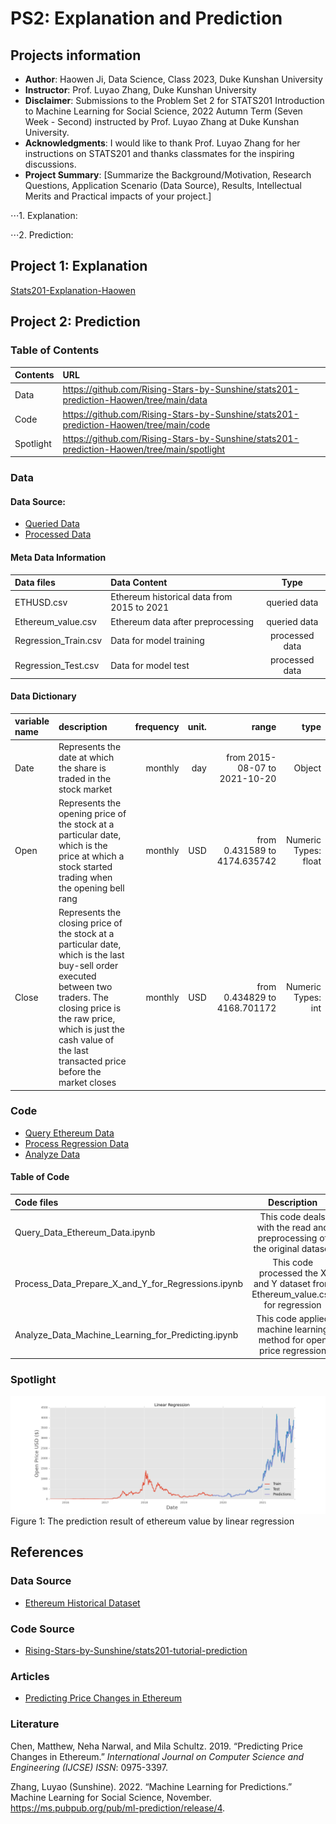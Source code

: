 # PS2: Explanation and Prediction
## Projects information
- **Author**: Haowen Ji, Data Science, Class 2023, Duke Kunshan University
- **Instructor**: Prof. Luyao Zhang, Duke Kunshan University
- **Disclaimer**: Submissions to the Problem Set 2 for STATS201 Introduction to Machine Learning for Social Science, 2022 Autumn Term (Seven Week - Second) instructed by Prof. Luyao Zhang at Duke Kunshan University.
- **Acknowledgments**: I would like to thank Prof. Luyao Zhang for her instructions on STATS201 and thanks classmates for the inspiring discussions. 
- **Project Summary**: [Summarize the Background/Motivation, Research Questions, Application Scenario (Data Source), Results, Intellectual Merits and Practical impacts of your project.]

⋅⋅⋅1. Explanation:

⋅⋅⋅2. Prediction:


## Project 1: Explanation
[Stats201-Explanation-Haowen]()

## Project 2: Prediction
### Table of Contents

| Contents| URL |
| :---         |     :---     |
| Data | https://github.com/Rising-Stars-by-Sunshine/stats201-prediction-Haowen/tree/main/data |
| Code | https://github.com/Rising-Stars-by-Sunshine/stats201-prediction-Haowen/tree/main/code |
| Spotlight | https://github.com/Rising-Stars-by-Sunshine/stats201-prediction-Haowen/tree/main/spotlight |

### Data
#### Data Source: 
- [Queried Data](https://github.com/Rising-Stars-by-Sunshine/stats201-prediction-Haowen/tree/main/data/Queried_Data)
- [Processed Data](https://github.com/Rising-Stars-by-Sunshine/stats201-prediction-Haowen/tree/main/data/Processed_data)

#### Meta Data Information
| Data files| Data Content | Type|
| :---         |     :---     | :---: |
| ETHUSD.csv | Ethereum historical data from 2015 to 2021 | queried data |
| Ethereum_value.csv | Ethereum data after preprocessing | queried data |
| Regression_Train.csv | Data for model training | processed data |
| Regression_Test.csv | Data for model test | processed data |

#### Data Dictionary 
| variable name | description | frequency     |  unit.    | range| type|
| :---         |     :---     |          ---: |---:        |---: |---: |
| Date | Represents the date at which the share is traded in the stock market | monthly |day|from 2015-08-07 to 2021-10-20|Object|
| Open | Represents the opening price of the stock at a particular date, which is the price at which a stock started trading when the opening bell rang | monthly |USD|from 0.431589 to 4174.635742|Numeric Types: float|
| Close | Represents the closing price of the stock at a particular date, which is the last buy-sell order executed between two traders. The closing price is the raw price, which is just the cash value of the last transacted price before the market closes | monthly |USD|from 0.434829 to 4168.701172|Numeric Types: int|



### Code
- [Query Ethereum Data](https://github.com/Rising-Stars-by-Sunshine/stats201-prediction-Haowen/blob/main/code/Query_Data_Ethereum_Data.ipynb)
- [Process Regression Data](https://github.com/Rising-Stars-by-Sunshine/stats201-prediction-Haowen/blob/main/code/Process_Data_Prepare_X_and_Y_for_Regressions.ipynb)
- [Analyze Data](https://github.com/Rising-Stars-by-Sunshine/stats201-prediction-Haowen/blob/main/code/Analyze_Data_Machine_Learning_for_Predicting.ipynb)
#### Table of Code
| Code files| Description | Type|
| :---         |     :---:     | ---: |
| Query_Data_Ethereum_Data.ipynb  | This code deals with the read and preprocessing of the original dataset | .ipynb |
| Process_Data_Prepare_X_and_Y_for_Regressions.ipynb | This code processed the X and Y dataset from Ethereum_value.csv for regression  | .ipynb |
| Analyze_Data_Machine_Learning_for_Predicting.ipynb | This code applied machine learning method for open price regression| .ipynb |

### Spotlight
![image](https://github.com/Rising-Stars-by-Sunshine/stats201-prediction-Haowen/blob/main/spotlight/figures/Linear_Regression_Result.png)
Figure 1: The prediction result of ethereum value by linear regression

## References

### Data Source
- [Ethereum Historical Dataset](https://www.kaggle.com/datasets/abhimaneukj/ethereum-historical-dataset)
### Code Source
- [Rising-Stars-by-Sunshine/stats201-tutorial-prediction](https://github.com/Rising-Stars-by-Sunshine/stats201-tutorial-prediction/tree/main/code)
### Articles
- [Predicting Price Changes in Ethereum](https://cs229.stanford.edu/proj2017/final-reports/5244039.pdf)
### Literature
Chen, Matthew, Neha Narwal, and Mila Schultz. 2019. “Predicting Price Changes in Ethereum.” *International Journal on Computer Science and Engineering (IJCSE) ISSN*: 0975-3397.

Zhang, Luyao (Sunshine). 2022. “Machine Learning for Predictions.” Machine Learning for Social Science, November. https://ms.pubpub.org/pub/ml-prediction/release/4.

